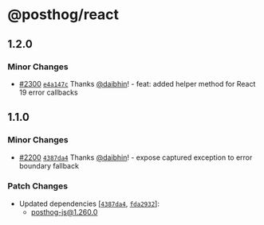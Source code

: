 # @posthog/react

## 1.2.0

### Minor Changes

- [#2300](https://github.com/PostHog/posthog-js/pull/2300) [`e4a147c`](https://github.com/PostHog/posthog-js/commit/e4a147c86553765d299fb0969bfd390e5aabc952) Thanks [@daibhin](https://github.com/daibhin)! - feat: added helper method for React 19 error callbacks

## 1.1.0

### Minor Changes

- [#2200](https://github.com/PostHog/posthog-js/pull/2200) [`4387da4`](https://github.com/PostHog/posthog-js/commit/4387da42148a6b96c7bf1f9f5a2c529a3eb4dd8a) Thanks [@daibhin](https://github.com/daibhin)! - expose captured exception to error boundary fallback

### Patch Changes

- Updated dependencies [[`4387da4`](https://github.com/PostHog/posthog-js/commit/4387da42148a6b96c7bf1f9f5a2c529a3eb4dd8a), [`fda2932`](https://github.com/PostHog/posthog-js/commit/fda2932d0c4835d205fe0e0d0efb724b964f9f9b)]:
    - posthog-js@1.260.0
